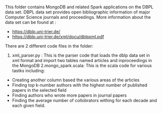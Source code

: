 This folder contains MongoDB and related Spark applications on the DBPL data set. DBPL data set provides open bibliographic information
of major Computer Science journals and proceedings. More information about the data set can be found at :
* https://dblp.uni-trier.de/
* https://dblp.uni-trier.de/xml/docu/dblpxml.pdf

There are 2 different code files in the folder:

1. xml_parser.py : This is the parser code that loads the dblp data set in xml format and import two tables named articles and inproceedings in the MongoDB
2.mongo_spark.scala: This is the scala code for various tastks including:
  * Creating another column based the various areas of the articles
  * Finding top k-number authors with the highest number of published papers in the selected field
  * Finding authors who wrote more papers in journal papers
  * Finding the average number of collobrators withing for each decade and each given field.
